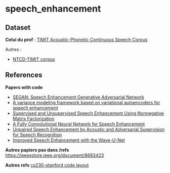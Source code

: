 # speech_enhancement

## Dataset


**Celui du prof** : [TIMIT Acoustic-Phonetic Continuous Speech Corpus](https://catalog.ldc.upenn.edu/LDC93S1)

Autres :
- [NTCD-TIMIT corpus](https://zenodo.org/record/1172064)


## References

**Papers with code**
- [SEGAN: Speech Enhancement Generative Adversarial Network](https://paperswithcode.com/paper/segan-speech-enhancement-generative)
- [A variance modeling framework based on variational autoencoders for speech enhancement](https://paperswithcode.com/paper/a-variance-modeling-framework-based-on)
- [Supervised and Unsupervised Speech Enhancement Using Nonnegative Matrix Factorization](https://paperswithcode.com/paper/supervised-and-unsupervised-speech)
- [A Fully Convolutional Neural Network for Speech Enhancement](https://paperswithcode.com/paper/a-fully-convolutional-neural-network-for)
- [Unpaired Speech Enhancement by Acoustic and Adversarial Supervision for Speech Recognition](https://paperswithcode.com/paper/unpaired-speech-enhancement-by-acoustic-and)
- [Improved Speech Enhancement with the Wave-U-Net](https://paperswithcode.com/paper/improved-speech-enhancement-with-the-wave-u)

**Autres papiers pas dans /refs**
https://ieeexplore.ieee.org/document/8683423

**Autres refs**
[cs230-stanford code layout](https://cs230-stanford.github.io/pytorch-getting-started.html#code-layout)
